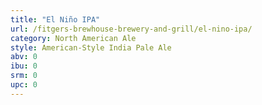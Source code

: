 ```yaml
---
title: "El Niño IPA"
url: /fitgers-brewhouse-brewery-and-grill/el-nino-ipa/
category: North American Ale
style: American-Style India Pale Ale
abv: 0
ibu: 0
srm: 0
upc: 0
---
```


